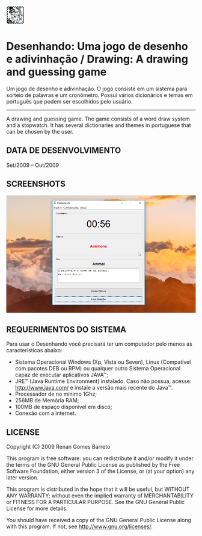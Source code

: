 ﻿![Desenhando](https://github.com/RenanGBarreto/desenhando/raw/master/icon.png)

# Desenhando: Uma jogo de desenho e adivinhação / Drawing: A drawing and guessing game

Um jogo de desenho e adivinhação. O jogo consiste em um sistema para sorteio de palavras e um cronômetro. Possui vários dicionários e temas em português que podem ser escolhidos pelo usuário.

---

A drawing and guessing game. The game consists of a word draw system and a stopwatch. It has several dictionaries and themes in portuguese that can be chosen by the user.

## DATA DE DESENVOLVIMENTO
Set/2009 – Out/2009

## SCREENSHOTS
<p align="center">
  <img alt="Desenhando" src="https://github.com/RenanGBarreto/desenhando/raw/master/screenshots/screenshot-1.png">
</p>

## REQUERIMENTOS DO SISTEMA

Para usar o Desenhando você precisará ter um computador pelo menos as caracteristicas abaixo:
* Sistema Operacional Windows (Xp, Vista ou Seven), Linux
   (Compatível com pacotes DEB ou RPM) ou qualquer outro Sistema Operacional capaz
   de executar aplicativos JAVA™;
* JRE™ (Java Runtime Environment) instalado. Caso não possua, acesse:
   http://www.java.com/ e instale a versão mais recente do Java™.
* Processador de no mínimo 1Ghz;
* 256MB de Memória RAM;
* 100MB de espaço disponível em disco;
* Conexão com a internet.

## LICENSE

Copyright (C) 2009 Renan Gomes Barreto

This program is free software: you can redistribute it and/or modify
it under the terms of the GNU General Public License as published by
the Free Software Foundation, either version 3 of the License, or
(at your option) any later version.

This program is distributed in the hope that it will be useful,
but WITHOUT ANY WARRANTY; without even the implied warranty of
MERCHANTABILITY or FITNESS FOR A PARTICULAR PURPOSE.  See the
GNU General Public License for more details.

You should have received a copy of the GNU General Public License
along with this program.  If not, see http://www.gnu.org/licenses/.
